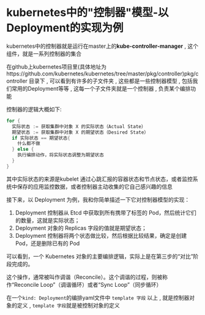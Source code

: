 # kubernetes中的"控制器"模型-以Deployment的实现为例

kubernetes中的控制器就是运行在master上的**kube-controller-manager** , 这个组件，就是一系列控制器的集合

在github上kubernetes项目里(具体地址为https://github.com/kubernetes/kubernetes/tree/master/pkg/controller)pkg/controller 目录下 , 可以看到有许多的子文件夹 , 这些都是一些控制器模型 , 包括我们常用的Deployment等等 , 这每一个子文件夹就是一个控制器 , 负责某个编排功能



控制器的逻辑大概如下:

```go
for {
  实际状态 := 获取集群中对象 X 的实际状态（Actual State）
  期望状态 := 获取集群中对象 X 的期望状态（Desired State）
  if 实际状态 == 期望状态{
    什么都不做
  } else {
    执行编排动作，将实际状态调整为期望状态
  }
}
```

其中实际状态的来源是kubelet 通过心跳汇报的容器状态和节点状态，或者监控系统中保存的应用监控数据，或者控制器主动收集的它自己感兴趣的信息



接下来，以 Deployment 为例，我和你简单描述一下它对控制器模型的实现：

1. Deployment 控制器从 Etcd 中获取到所有携带了标签的 Pod，然后统计它们的数量，这就是实际状态；
2. Deployment 对象的 Replicas 字段的值就是期望状态；
3. Deployment 控制器将两个状态做比较，然后根据比较结果，确定是创建 Pod，还是删除已有的 Pod

可以看到，一个 Kubernetes 对象的主要编排逻辑，实际上是在第三步的“对比”阶段完成的。

这个操作，通常被叫作调谐（Reconcile）。这个调谐的过程，则被称作“Reconcile Loop”（调谐循环）或者“Sync Loop”（同步循环）



在一个`kind: Deployment`的编排yaml文件中 `template 字段` 以上 , 就是控制器对象的定义 , `template 字段`就是被控制对象的定义 